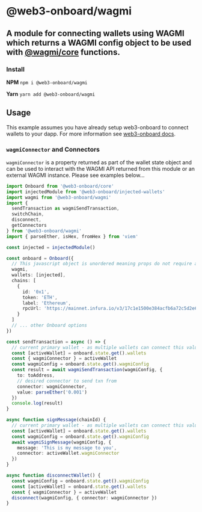 # @web3-onboard/wagmi

## A module for connecting wallets using WAGMI which returns a WAGMI config object to be used with [@wagmi/core](https://wagmi.sh/core/getting-started) functions.

### Install

**NPM**
`npm i @web3-onboard/wagmi`

**Yarn**
`yarn add @web3-onboard/wagmi`

## Usage

This example assumes you have already setup web3-onboard to connect wallets to your dapp.
For more information see [web3-onboard docs](https://onboard.blocknative.com/docs/modules/core#install).

### `wagmiConnector` and Connectors

`wagmiConnector` is a property returned as part of the wallet state object and can be used to interact with
the WAGMI API returned from this module or an external WAGMI instance. Please see examples below...

```ts
import Onboard from '@web3-onboard/core'
import injectedModule from '@web3-onboard/injected-wallets'
import wagmi from '@web3-onboard/wagmi'
import {
  sendTransaction as wagmiSendTransaction,
  switchChain,
  disconnect,
  getConnectors
} from '@web3-onboard/wagmi'
import { parseEther, isHex, fromHex } from 'viem'

const injected = injectedModule()

const onboard = Onboard({
  // This javascript object is unordered meaning props do not require a certain order
  wagmi,
  wallets: [injected],
  chains: [
    {
      id: '0x1',
      token: 'ETH',
      label: 'Ethereum',
      rpcUrl: 'https://mainnet.infura.io/v3/17c1e1500e384acfb6a72c5d2e67742e'
    }
  ]
  // ... other Onboard options
})

const sendTransaction = async () => {
  // current primary wallet - as multiple wallets can connect this value is the currently active
  const [activeWallet] = onboard.state.get().wallets
  const { wagmiConnector } = activeWallet
  const wagmiConfig = onboard.state.get().wagmiConfig
  const result = await wagmiSendTransaction(wagmiConfig, {
    to: toAddress,
    // desired connector to send txn from
    connector: wagmiConnector,
    value: parseEther('0.001')
  })
  console.log(result)
}

async function signMessage(chainId) {
  // current primary wallet - as multiple wallets can connect this value is the currently active
  const [activeWallet] = onboard.state.get().wallets
  const wagmiConfig = onboard.state.get().wagmiConfig
  await wagmiSignMessage(wagmiConfig, {
    message: 'This is my message to you',
    connector: activeWallet.wagmiConnector
  })
}

async function disconnectWallet() {
  const wagmiConfig = onboard.state.get().wagmiConfig
  const [activeWallet] = onboard.state.get().wallets
  const { wagmiConnector } = activeWallet
  disconnect(wagmiConfig, { connector: wagmiConnector })
}
```
